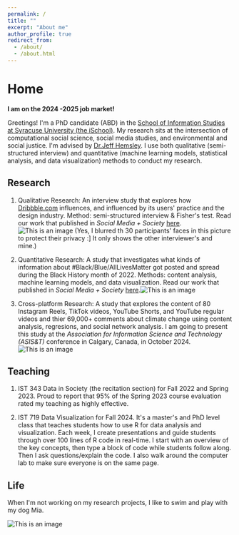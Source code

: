 ```yaml
---
permalink: /
title: ""
excerpt: "About me"
author_profile: true
redirect_from: 
  - /about/
  - /about.html
---
```


# Home

**I am on the 2024 -2025 job market!** 

Greetings! I'm a PhD candidate (ABD) in the [School of Information Studies at Syracuse University (the iSchool)](https://ischool.syr.edu). My research sits at the intersection of computational social science, social media studies, and environmental and social justice. I'm advised by [Dr.Jeff Hemsley](https://ischool.syr.edu/jeff-hemsley/). I use both qualitative (semi-structured interview) and quantitative (machine learning models, statistical analysis, and data visualization) methods to conduct my research.

## Research

1. Qualitative Research: An interview study that explores how [Dribbble.com](https://dribbble.com) influences, and influenced by its users' practice and the design industry. Method: semi-structured interview & Fisher's test. Read our work that published in _Social Media + Society_ [here](https://journals.sagepub.com/doi/pdf/10.1177/20563051241228601). ![This is an image](https://yiran-duan.github.io/images/dribbble.jpg)
(Yes, I blurred th 30 participants' faces in this picture to protect their privacy :] It only shows the other interviewer's and mine.)

2. Quantitative Research: A study that investigates what kinds of information about #Black/Blue/AllLivesMatter got posted and spread during the Black History month of 2022. Methods: content analysis, machine learning models, and data visualization. Read our work that published in _Social Media + Society_ [here](https://journals.sagepub.com/doi/pdf/10.1177/20563051241242799).![This is an image](https://yiran-duan.github.io/images/BLM-SMS-journal-pic.png)

3. Cross-platform Research: A study that explores the content of 80 Instagram Reels, TikTok videos, YouTube Shorts, and YouTube regular videos and thier 69,000+ comments about climate change using content analysis, regresions, and social network analysis. I am going to present this study at the _Association for Information Science and Technology (ASIS&T)_ conference in Calgary, Canada, in October 2024. 
![This is an image](https://yiran-duan.github.io/images/asist-cross-platform.png)

## Teaching

1. IST 343 Data in Society (the recitation section) for Fall 2022 and Spring 2023. Proud to report that 95% of the Spring 2023 course evaluation rated my teaching as highly effective.

2. IST 719 Data Visualization for Fall 2024. It's a master's and PhD level class that teaches students how to use R for data analysis and visualization. Each week, I create presentations and guide students through over 100 lines of R code in real-time. I start with an overview of the key concepts, then type a block of code while students follow along. Then I ask questions/explain the code. I also walk around the computer lab to make sure everyone is on the same page.  

## Life

When I'm not working on my research projects, I like to swim and play with my dog Mia.

![This is an image](https://yiran-duan.github.io/images/Mia-copy.jpeg)



